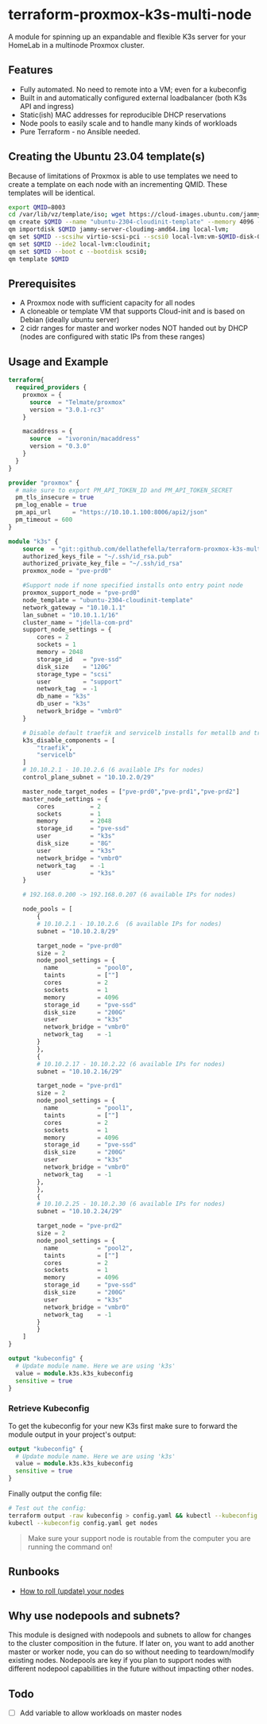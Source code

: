 # terraform-proxmox-k3s-multi-node

A module for spinning up an expandable and flexible K3s server for your HomeLab in a multinode Proxmox cluster.

## Features

- Fully automated. No need to remote into a VM; even for a kubeconfig
- Built in and automatically configured external loadbalancer (both K3s API and ingress)
- Static(ish) MAC addresses for reproducible DHCP reservations
- Node pools to easily scale and to handle many kinds of workloads
- Pure Terraform - no Ansible needed.

## Creating the Ubuntu 23.04 template(s)
Because of limitations of Proxmox is able to use templates we need to create a template on each node with an incrementing QMID. These templates will be identical.
```sh
export QMID=8003
cd /var/lib/vz/template/iso; wget https://cloud-images.ubuntu.com/jammy/current/jammy-server-cloudimg-amd64.img;
qm create $QMID --name "ubuntu-2304-cloudinit-template" --memory 4096 --cores 2 --net0 virtio,bridge=vmbr0;
qm importdisk $QMID jammy-server-cloudimg-amd64.img local-lvm;
qm set $QMID --scsihw virtio-scsi-pci --scsi0 local-lvm:vm-$QMID-disk-0;
qm set $QMID --ide2 local-lvm:cloudinit;
qm set $QMID --boot c --bootdisk scsi0;
qm template $QMID
```

## Prerequisites

- A Proxmox node with sufficient capacity for all nodes
- A cloneable or template VM that supports Cloud-init and is based on Debian
  (ideally ubuntu server)
- 2 cidr ranges for master and worker nodes NOT handed out by DHCP (nodes are
  configured with static IPs from these ranges)

## Usage and Example

```terraform
terraform{
  required_providers {
    proxmox = {
      source  = "Telmate/proxmox"
      version = "3.0.1-rc3"
    }

    macaddress = {
      source  = "ivoronin/macaddress"
      version = "0.3.0"
    }
  }
}

provider "proxmox" {
  # make sure to export PM_API_TOKEN_ID and PM_API_TOKEN_SECRET
  pm_tls_insecure = true
  pm_log_enable = true
  pm_api_url      = "https://10.10.1.100:8006/api2/json"
  pm_timeout = 600
}

module "k3s" {
    source  = "git::github.com/dellathefella/terraform-proxmox-k3s-multinode"
    authorized_keys_file = "~/.ssh/id_rsa.pub"
    authorized_private_key_file = "~/.ssh/id_rsa"
    proxmox_node = "pve-prd0"

    #Support node if none specified installs onto entry point node
    proxmox_support_node = "pve-prd0"
    node_template = "ubuntu-2304-cloudinit-template"
    network_gateway = "10.10.1.1"
    lan_subnet = "10.10.1.1/16"
    cluster_name = "jdella-com-prd"
    support_node_settings = {
        cores = 2
        sockets = 1
        memory = 2048
        storage_id   = "pve-ssd"
        disk_size    = "120G"
        storage_type = "scsi"
        user         = "support"
        network_tag  = -1
        db_name = "k3s"
        db_user = "k3s"
        network_bridge = "vmbr0"
    }

    # Disable default traefik and servicelb installs for metallb and traefik 2
    k3s_disable_components = [
        "traefik",
        "servicelb"
    ]
    # 10.10.2.1 - 10.10.2.6	(6 available IPs for nodes)
    control_plane_subnet = "10.10.2.0/29"

    master_node_target_nodes = ["pve-prd0","pve-prd1","pve-prd2"]
    master_node_settings = {
        cores          = 2
        sockets        = 1
        memory         = 2048
        storage_id     = "pve-ssd"
        user           = "k3s"
        disk_size      = "8G"
        user           = "k3s"
        network_bridge = "vmbr0"
        network_tag    = -1
        user           = "k3s"
    }

    # 192.168.0.200 -> 192.168.0.207 (6 available IPs for nodes)

    node_pools = [
        {
        # 10.10.2.1 - 10.10.2.6	 (6 available IPs for nodes)
        subnet = "10.10.2.8/29"

        target_node = "pve-prd0"
        size = 2
        node_pool_settings = {
          name           = "pool0",
          taints         = [""]
          cores          = 2
          sockets        = 1
          memory         = 4096
          storage_id     = "pve-ssd"
          disk_size      = "200G"
          user           = "k3s"
          network_bridge = "vmbr0"
          network_tag    = -1
        }
        },
        {
        # 10.10.2.17 - 10.10.2.22 (6 available IPs for nodes)
        subnet = "10.10.2.16/29"

        target_node = "pve-prd1"
        size = 2
        node_pool_settings = {
          name           = "pool1",
          taints         = [""]
          cores          = 2
          sockets        = 1
          memory         = 4096
          storage_id     = "pve-ssd"
          disk_size      = "200G"
          user           = "k3s"
          network_bridge = "vmbr0"
          network_tag    = -1
        },
        },
        {
        # 10.10.2.25 - 10.10.2.30 (6 available IPs for nodes)
        subnet = "10.10.2.24/29"

        target_node = "pve-prd2"
        size = 2
        node_pool_settings = {
          name           = "pool2",
          taints         = [""]
          cores          = 2
          sockets        = 1
          memory         = 4096
          storage_id     = "pve-ssd"
          disk_size      = "200G"
          user           = "k3s"
          network_bridge = "vmbr0"
          network_tag    = -1
        }
        }
    ]
}

output "kubeconfig" {
  # Update module name. Here we are using 'k3s'
  value = module.k3s.k3s_kubeconfig
  sensitive = true
}
```

### Retrieve Kubeconfig

To get the kubeconfig for your new K3s first make sure to forward the module
output in your project's output:

```terraform
output "kubeconfig" {
  # Update module name. Here we are using 'k3s'
  value = module.k3s.k3s_kubeconfig
  sensitive = true
}
```

Finally output the config file:

```sh
# Test out the config:
terraform output -raw kubeconfig > config.yaml && kubectl --kubeconfig config.yaml get nodes
kubectl --kubeconfig config.yaml get nodes
```


> Make sure your support node is routable from the computer you are running the
command on!

## Runbooks

- [How to roll (update) your nodes](docs/roll-node-pools.md)

## Why use nodepools and subnets?

This module is designed with nodepools and subnets to allow for changes to the
cluster composition in the future. If later on, you want to add another master
or worker node, you can do so without needing to teardown/modify existing
nodes. Nodepools are key if you plan to support nodes with different nodepool
capabilities in the future without impacting other nodes.

## Todo

- [ ] Add variable to allow workloads on master nodes
